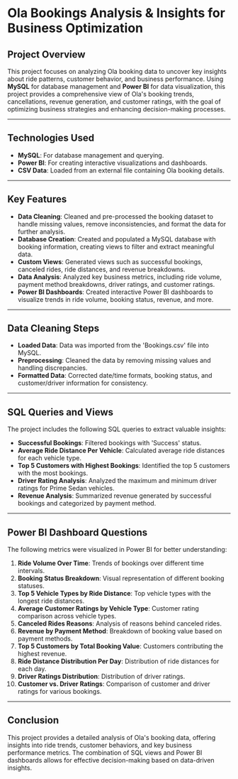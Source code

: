 # Ola Bookings Analysis & Insights for Business Optimization

## Project Overview
This project focuses on analyzing Ola booking data to uncover key insights about ride patterns, customer behavior, and business performance. Using **MySQL** for database management and **Power BI** for data visualization, this project provides a comprehensive view of Ola's booking trends, cancellations, revenue generation, and customer ratings, with the goal of optimizing business strategies and enhancing decision-making processes.

---

## Technologies Used
- **MySQL**: For database management and querying.
- **Power BI**: For creating interactive visualizations and dashboards.
- **CSV Data**: Loaded from an external file containing Ola booking details.

---

## Key Features
- **Data Cleaning**: Cleaned and pre-processed the booking dataset to handle missing values, remove inconsistencies, and format the data for further analysis.
- **Database Creation**: Created and populated a MySQL database with booking information, creating views to filter and extract meaningful data.
- **Custom Views**: Generated views such as successful bookings, canceled rides, ride distances, and revenue breakdowns.
- **Data Analysis**: Analyzed key business metrics, including ride volume, payment method breakdowns, driver ratings, and customer ratings.
- **Power BI Dashboards**: Created interactive Power BI dashboards to visualize trends in ride volume, booking status, revenue, and more.

---

## Data Cleaning Steps
- **Loaded Data**: Data was imported from the 'Bookings.csv' file into MySQL.
- **Preprocessing**: Cleaned the data by removing missing values and handling discrepancies.
- **Formatted Data**: Corrected date/time formats, booking status, and customer/driver information for consistency.

---

## SQL Queries and Views
The project includes the following SQL queries to extract valuable insights:
- **Successful Bookings**: Filtered bookings with 'Success' status.
- **Average Ride Distance Per Vehicle**: Calculated average ride distances for each vehicle type.
- **Top 5 Customers with Highest Bookings**: Identified the top 5 customers with the most bookings.
- **Driver Rating Analysis**: Analyzed the maximum and minimum driver ratings for Prime Sedan vehicles.
- **Revenue Analysis**: Summarized revenue generated by successful bookings and categorized by payment method.

---

## Power BI Dashboard Questions
The following metrics were visualized in Power BI for better understanding:
1. **Ride Volume Over Time**: Trends of bookings over different time intervals.
2. **Booking Status Breakdown**: Visual representation of different booking statuses.
3. **Top 5 Vehicle Types by Ride Distance**: Top vehicle types with the longest ride distances.
4. **Average Customer Ratings by Vehicle Type**: Customer rating comparison across vehicle types.
5. **Canceled Rides Reasons**: Analysis of reasons behind canceled rides.
6. **Revenue by Payment Method**: Breakdown of booking value based on payment methods.
7. **Top 5 Customers by Total Booking Value**: Customers contributing the highest revenue.
8. **Ride Distance Distribution Per Day**: Distribution of ride distances for each day.
9. **Driver Ratings Distribution**: Distribution of driver ratings.
10. **Customer vs. Driver Ratings**: Comparison of customer and driver ratings for various bookings.

---

## Conclusion

This project provides a detailed analysis of Ola's booking data, offering insights into ride trends, customer behaviors, and key business performance metrics. The combination of SQL views and Power BI dashboards allows for effective decision-making based on data-driven insights.
